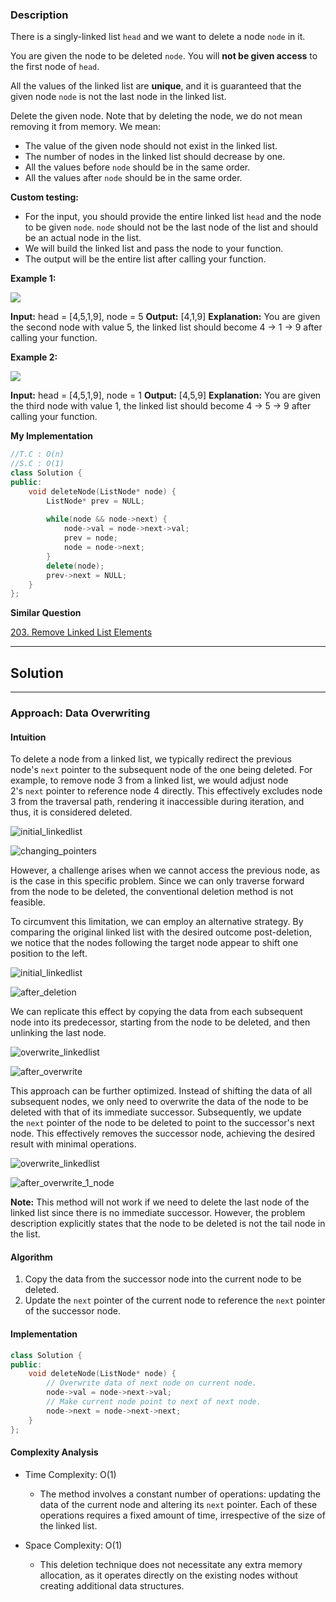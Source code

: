 ### Description

There is a singly-linked list `head` and we want to delete a node `node` in it.

You are given the node to be deleted `node`. You will **not be given access** to the first node of `head`.

All the values of the linked list are **unique**, and it is guaranteed that the given node `node` is not the last node in the linked list.

Delete the given node. Note that by deleting the node, we do not mean removing it from memory. We mean:

- The value of the given node should not exist in the linked list.
- The number of nodes in the linked list should decrease by one.
- All the values before `node` should be in the same order.
- All the values after `node` should be in the same order.

**Custom testing:**

- For the input, you should provide the entire linked list `head` and the node to be given `node`. `node` should not be the last node of the list and should be an actual node in the list.
- We will build the linked list and pass the node to your function.
- The output will be the entire list after calling your function.

**Example 1:**

![](https://assets.leetcode.com/uploads/2020/09/01/node1.jpg)

**Input:** head = [4,5,1,9], node = 5
**Output:** [4,1,9]
**Explanation:** You are given the second node with value 5, the linked list should become 4 -> 1 -> 9 after calling your function.

**Example 2:**

![](https://assets.leetcode.com/uploads/2020/09/01/node2.jpg)

**Input:** head = [4,5,1,9], node = 1
**Output:** [4,5,9]
**Explanation:** You are given the third node with value 1, the linked list should become 4 -> 5 -> 9 after calling your function.

**My Implementation**

```cpp
//T.C : O(n)
//S.C : O(1)
class Solution {
public:
    void deleteNode(ListNode* node) {
        ListNode* prev = NULL;
        
        while(node && node->next) {
            node->val = node->next->val;
            prev = node;
            node = node->next;
        }
        delete(node);
        prev->next = NULL;
    }
};
```

**Similar Question**

[203. Remove Linked List Elements](https://leetcode.com/problems/remove-linked-list-elements/)

---
## Solution

---

### Approach: Data Overwriting

#### Intuition

To delete a node from a linked list, we typically redirect the previous node's `next` pointer to the subsequent node of the one being deleted. For example, to remove node 3 from a linked list, we would adjust node 2's `next` pointer to reference node 4 directly. This effectively excludes node 3 from the traversal path, rendering it inaccessible during iteration, and thus, it is considered deleted.

![initial_linkedlist](https://leetcode.com/problems/delete-node-in-a-linked-list/Documents/237/237-Page-1.svg)

![changing_pointers](https://leetcode.com/problems/delete-node-in-a-linked-list/Documents/237/237-Page-2.svg)

  
However, a challenge arises when we cannot access the previous node, as is the case in this specific problem. Since we can only traverse forward from the node to be deleted, the conventional deletion method is not feasible.

To circumvent this limitation, we can employ an alternative strategy. By comparing the original linked list with the desired outcome post-deletion, we notice that the nodes following the target node appear to shift one position to the left.

![initial_linkedlist](https://leetcode.com/problems/delete-node-in-a-linked-list/Documents/237/237-Page-3.svg)

![after_deletion](https://leetcode.com/problems/delete-node-in-a-linked-list/Documents/237/237-Page-4.svg)


We can replicate this effect by copying the data from each subsequent node into its predecessor, starting from the node to be deleted, and then unlinking the last node.

![overwrite_linkedlist](https://leetcode.com/problems/delete-node-in-a-linked-list/Documents/237/237-Page-5.svg)

![after_overwrite](https://leetcode.com/problems/delete-node-in-a-linked-list/Documents/237/237-Page-6.svg)

  
This approach can be further optimized. Instead of shifting the data of all subsequent nodes, we only need to overwrite the data of the node to be deleted with that of its immediate successor. Subsequently, we update the `next` pointer of the node to be deleted to point to the successor's next node. This effectively removes the successor node, achieving the desired result with minimal operations.

![overwrite_linkedlist](https://leetcode.com/problems/delete-node-in-a-linked-list/Documents/237/237-Page-7.svg)

![after_overwrite_1_node](https://leetcode.com/problems/delete-node-in-a-linked-list/Documents/237/237-Page-8.svg)

**Note:** This method will not work if we need to delete the last node of the linked list since there is no immediate successor. However, the problem description explicitly states that the node to be deleted is not the tail node in the list.

  
#### Algorithm

1. Copy the data from the successor node into the current node to be deleted.
2. Update the `next` pointer of the current node to reference the `next` pointer of the successor node.

#### Implementation

```cpp
class Solution {
public:
    void deleteNode(ListNode* node) {
        // Overwrite data of next node on current node.
        node->val = node->next->val;
        // Make current node point to next of next node.
        node->next = node->next->next;
    }
};
```

#### Complexity Analysis

- Time Complexity: O(1)
    
    - The method involves a constant number of operations: updating the data of the current node and altering its `next` pointer. Each of these operations requires a fixed amount of time, irrespective of the size of the linked list.
- Space Complexity: O(1)
    
    - This deletion technique does not necessitate any extra memory allocation, as it operates directly on the existing nodes without creating additional data structures.


